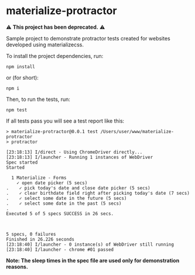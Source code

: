 # materialize-protractor

⚠️ **This project has been deprecated.** ⚠️

Sample project to demonstrate protractor tests created for websites developed using materializecss.

To install the project dependencies, run:

```
npm install
```

or (for short):

```
npm i
```

Then, to run the tests, run:

```
npm test
```

If all tests pass you will see a test report like this:

```
> materialize-protractor@0.0.1 test /Users/user/www/materialize-protractor
> protractor

[23:18:13] I/direct - Using ChromeDriver directly...
[23:18:13] I/launcher - Running 1 instances of WebDriver
Spec started
Started

  1 Materialize - Forms
    ✓ open date picker (5 secs)
.    ✓ pick today's date and close date picker (5 secs)
.    ✓ clear birthdate field right after picking today's date (7 secs)
.    ✓ select some date in the future (5 secs)
.    ✓ select some date in the past (5 secs)
.
Executed 5 of 5 specs SUCCESS in 26 secs.



5 specs, 0 failures
Finished in 26.226 seconds
[23:18:40] I/launcher - 0 instance(s) of WebDriver still running
[23:18:40] I/launcher - chrome #01 passed
```

**Note: The sleep times in the spec file are used only for demonstration reasons.**
